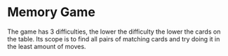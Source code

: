 # Memory Game

The game has 3 difficulties, the lower the difficulty the lower the cards on the table. Its scope is to find all pairs of matching cards and try doing it in the least amount of moves.
